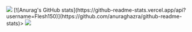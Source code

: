 <img src="https://github-readme-stats.vercel.app/api?username=Flesh150&show_icons=true&count_private=true">
[![Anurag's GitHub stats](https://github-readme-stats.vercel.app/api?username=Flesh150)](https://github.com/anuraghazra/github-readme-stats)>
<img src="https://github-readme-stats.vercel.app/api/top-langs/?username=Flesh150&langs_count=5&layout=compact">
